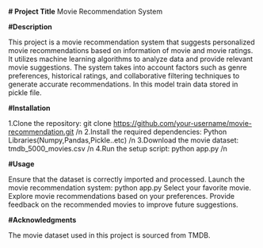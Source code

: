 **# Project Title**
Movie Recommendation System

**#Description**

This project is a movie recommendation system that suggests personalized movie recommendations based on information of movie and movie ratings. It utilizes machine learning algorithms to analyze data and provide relevant movie suggestions. The system takes into account factors such as genre preferences, historical ratings, and collaborative filtering techniques to generate accurate recommendations. In this model train data stored in pickle file. 

**#Installation**

1.Clone the repository: git clone https://github.com/your-username/movie-recommendation.git /n
2.Install the required dependencies: Python Libraries(Numpy,Pandas,Pickle..etc) /n
3.Download the movie dataset: tmdb_5000_movies.csv /n
4.Run the setup script: python app.py /n

**#Usage**

Ensure that the dataset is correctly imported and processed.
Launch the movie recommendation system: python app.py
Select your favorite movie.
Explore movie recommendations based on your preferences.
Provide feedback on the recommended movies to improve future suggestions.

**#Acknowledgments**

The movie dataset used in this project is sourced from TMDB.

